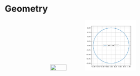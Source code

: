 # Geometry
<p align="center">
  <img width="32%" height="32%" src="./plots/sphere.svg">
  <img width="32%" height="32%" src="./plots/unit-circle.svg">
  <!-- <img width="32%" height="32%" src="./ret_images/barnsley_fern.png"> -->
</p>
